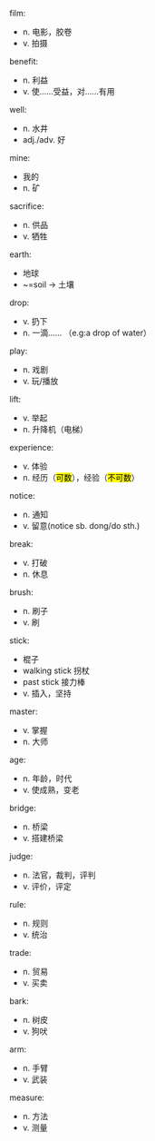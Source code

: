 film:
- n. 电影，胶卷
- v. 拍摄

benefit:
- n. 利益
- v. 使……受益，对……有用

well:
- n. 水井
- adj./adv. 好

mine:
- 我的
- n. 矿

sacrifice:
- n. 供品
- v. 牺牲

earth:
- 地球
- ~=soil -> 土壤

drop:
- v. 扔下
- n. 一滴…… （e.g:a drop of water）

play:
- n. 戏剧
- v. 玩/播放

lift:
- v. 举起
- n. 升降机（电梯）

experience:
- v. 体验
- n. 经历（<mark>可数</mark>），经验（<mark>不可数</mark>）

notice:
- n. 通知
- v. 留意(notice sb. dong/do sth.)

break:
- v. 打破
- n. 休息

brush:
- n. 刷子
- v. 刷

stick:
- 棍子
- walking stick 拐杖
- past stick 接力棒
- v. 插入，坚持

master:
- v. 掌握
- n. 大师

age:
- n. 年龄，时代
- v. 使成熟，变老

bridge:
- n. 桥梁
- v. 搭建桥梁

judge:
- n. 法官，裁判，评判
- v. 评价，评定

rule:
- n. 规则
- v. 统治

trade:
- n. 贸易
- v. 买卖

bark:
- n. 树皮
- v. 狗吠

arm:
- n. 手臂
- v. 武装

measure:
- n. 方法
- v. 测量
